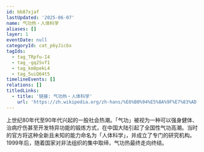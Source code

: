 ```yaml
---
id: bb87xjaf
lastUpdated: '2025-06-07'
name: 气功热・人体科学
aliases: []
layer: 1
eventDate: null
categoryId: cat_p6yJicbx
tagIds:
  - tag_TRpfu-I4
  - tag_-gq2Svf1
  - tag_km8pekL4
  - tag_5uiQ64t5
timelineEvents: []
relations: []
titledLinks:
  - title: '链接: 气功热・人体科学'
    url: 'https://zh.wikipedia.org/zh-hans/%E6%B0%94%E5%8A%9F%E7%83%AD'
---
```

上世纪80年代至90年代兴起的一股社会热潮。「气功」被视为一种可以强身健体、治病疗伤甚至开发特异功能的锻炼方式，在中国大陆引起了全国性气功高潮。当时的官方将这种全新且未知的能力命名为「人体科学」，并成立了专门的研究机构。1999年后，随着国家对非法组织的集中取缔，气功热最终走向终结。
